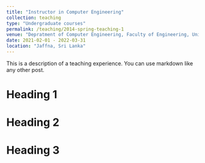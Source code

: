```yaml
---
title: "Instructor in Computer Engineering"
collection: teaching
type: "Undergraduate courses"
permalink: /teaching/2014-spring-teaching-1
venue: "Depratment of Computer Engineering, Faculty of Engineering, University of Jaffna, Sri Lanka."
date: 2021-02-01 - 2022-03-31
location: "Jaffna, Sri Lanka"
---
```


This is a description of a teaching experience. You can use markdown like any other post.

Heading 1
======

Heading 2
======

Heading 3
======